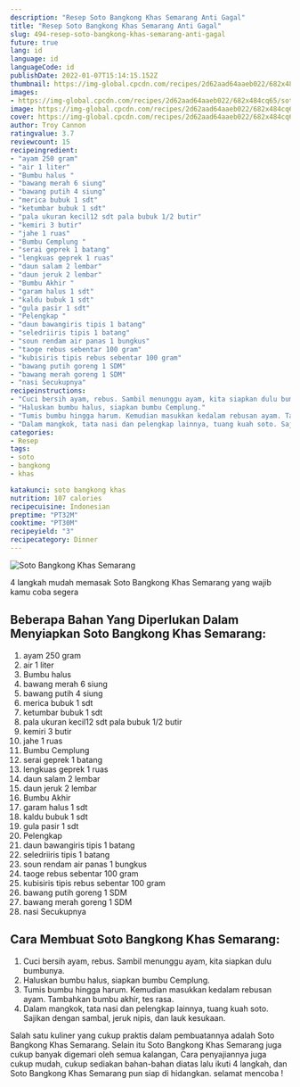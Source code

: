 ```yaml
---
description: "Resep Soto Bangkong Khas Semarang Anti Gagal"
title: "Resep Soto Bangkong Khas Semarang Anti Gagal"
slug: 494-resep-soto-bangkong-khas-semarang-anti-gagal
future: true
lang: id
language: id
languageCode: id
publishDate: 2022-01-07T15:14:15.152Z 
thumbnail: https://img-global.cpcdn.com/recipes/2d62aad64aaeb022/682x484cq65/soto-bangkong-khas-semarang-foto-resep-utama.png
images:
- https://img-global.cpcdn.com/recipes/2d62aad64aaeb022/682x484cq65/soto-bangkong-khas-semarang-foto-resep-utama.png
image: https://img-global.cpcdn.com/recipes/2d62aad64aaeb022/682x484cq65/soto-bangkong-khas-semarang-foto-resep-utama.png
cover: https://img-global.cpcdn.com/recipes/2d62aad64aaeb022/682x484cq65/soto-bangkong-khas-semarang-foto-resep-utama.png
author: Troy Cannon
ratingvalue: 3.7
reviewcount: 15
recipeingredient:
- "ayam 250 gram"
- "air 1 liter"
- "Bumbu halus "
- "bawang merah 6 siung"
- "bawang putih 4 siung"
- "merica bubuk 1 sdt"
- "ketumbar bubuk 1 sdt"
- "pala ukuran kecil12 sdt pala bubuk 1/2 butir"
- "kemiri 3 butir"
- "jahe 1 ruas"
- "Bumbu Cemplung "
- "serai geprek 1 batang"
- "lengkuas geprek 1 ruas"
- "daun salam 2 lembar"
- "daun jeruk 2 lembar"
- "Bumbu Akhir "
- "garam halus 1 sdt"
- "kaldu bubuk 1 sdt"
- "gula pasir 1 sdt"
- "Pelengkap "
- "daun bawangiris tipis 1 batang"
- "seledriiris tipis 1 batang"
- "soun rendam air panas 1 bungkus"
- "taoge rebus sebentar 100 gram"
- "kubisiris tipis rebus sebentar 100 gram"
- "bawang putih goreng 1 SDM"
- "bawang merah goreng 1 SDM"
- "nasi Secukupnya"
recipeinstructions:
- "Cuci bersih ayam, rebus. Sambil menunggu ayam, kita siapkan dulu bumbunya."
- "Haluskan bumbu halus, siapkan bumbu Cemplung."
- "Tumis bumbu hingga harum. Kemudian masukkan kedalam rebusan ayam. Tambahkan bumbu akhir, tes rasa."
- "Dalam mangkok, tata nasi dan pelengkap lainnya, tuang kuah soto. Sajikan dengan sambal, jeruk nipis, dan lauk kesukaan."
categories:
- Resep
tags:
- soto
- bangkong
- khas

katakunci: soto bangkong khas 
nutrition: 107 calories
recipecuisine: Indonesian
preptime: "PT32M"
cooktime: "PT30M"
recipeyield: "3"
recipecategory: Dinner
---
```



![Soto Bangkong Khas Semarang](https://img-global.cpcdn.com/recipes/2d62aad64aaeb022/682x484cq65/soto-bangkong-khas-semarang-foto-resep-utama.png)

4 langkah mudah memasak  Soto Bangkong Khas Semarang yang wajib kamu coba segera

<!--inarticleads1-->

## Beberapa Bahan Yang Diperlukan Dalam Menyiapkan Soto Bangkong Khas Semarang:

1. ayam 250 gram
1. air 1 liter
1. Bumbu halus 
1. bawang merah 6 siung
1. bawang putih 4 siung
1. merica bubuk 1 sdt
1. ketumbar bubuk 1 sdt
1. pala ukuran kecil12 sdt pala bubuk 1/2 butir
1. kemiri 3 butir
1. jahe 1 ruas
1. Bumbu Cemplung 
1. serai geprek 1 batang
1. lengkuas geprek 1 ruas
1. daun salam 2 lembar
1. daun jeruk 2 lembar
1. Bumbu Akhir 
1. garam halus 1 sdt
1. kaldu bubuk 1 sdt
1. gula pasir 1 sdt
1. Pelengkap 
1. daun bawangiris tipis 1 batang
1. seledriiris tipis 1 batang
1. soun rendam air panas 1 bungkus
1. taoge rebus sebentar 100 gram
1. kubisiris tipis rebus sebentar 100 gram
1. bawang putih goreng 1 SDM
1. bawang merah goreng 1 SDM
1. nasi Secukupnya



<!--inarticleads2-->

## Cara Membuat Soto Bangkong Khas Semarang:

1. Cuci bersih ayam, rebus. Sambil menunggu ayam, kita siapkan dulu bumbunya.
1. Haluskan bumbu halus, siapkan bumbu Cemplung.
1. Tumis bumbu hingga harum. Kemudian masukkan kedalam rebusan ayam. Tambahkan bumbu akhir, tes rasa.
1. Dalam mangkok, tata nasi dan pelengkap lainnya, tuang kuah soto. Sajikan dengan sambal, jeruk nipis, dan lauk kesukaan.




Salah satu kuliner yang cukup praktis dalam pembuatannya adalah  Soto Bangkong Khas Semarang. Selain itu  Soto Bangkong Khas Semarang  juga cukup banyak digemari oleh semua kalangan, Cara penyajiannya juga cukup mudah, cukup sediakan bahan-bahan diatas lalu ikuti 4 langkah, dan  Soto Bangkong Khas Semarang  pun siap di hidangkan. selamat mencoba !
